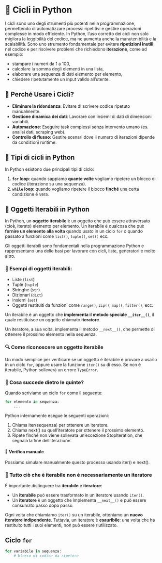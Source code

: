 # 🔁 Cicli in Python

I cicli sono uno degli strumenti più potenti nella programmazione, permettendo di automatizzare processi ripetitivi e gestire operazioni complesse in modo efficiente. In Python, l’uso corretto dei cicli non solo migliora la leggibilità del codice, ma ne aumenta anche la manutenibilità e la scalabilità. Sono uno strumento fondamentale per evitare **ripetizioni inutili** nel codice e per risolvere problemi che richiedono **iterazione**, come ad esempio:

- stampare i numeri da 1 a 100,
- calcolare la somma degli elementi in una lista,
- elaborare una sequenza di dati elemento per elemento,
- chiedere ripetutamente un input valido all’utente.

## 📜 Perché Usare i Cicli?

- **Eliminare la ridondanza**: Evitare di scrivere codice ripetuto manualmente.
- **Gestione dinamica dei dati**: Lavorare con insiemi di dati di dimensioni variabili.
- **Automazione**: Eseguire task complessi senza intervento umano (es. analisi dati, scraping web).
- **Controllo di flusso**: Gestire scenari dove il numero di iterazioni dipende da condizioni runtime.

## 🧭 Tipi di cicli in Python

In Python esistono due principali tipi di ciclo:

1. **`for` loop**: quando sappiamo **quante volte** vogliamo ripetere un blocco di codice (iterazione su una sequenza).
2. **`while` loop**: quando vogliamo ripetere il blocco **finché** una certa condizione è vera.

## 🔁 Oggetti Iterabili in Python

In Python, un **oggetto iterabile** è un oggetto che può essere attraversato (cioè, iterato) elemento per elemento. Un iterabile è qualcosa che può **fornire un elemento alla volta** quando usato in un ciclo `for` o quando passato a funzioni come `list()`, `tuple()`, `set()` ecc.

Gli oggetti iterabili sono fondamentali nella programmazione Python e rappresentano una delle basi per lavorare con cicli, liste, generatori e molto altro.

### 🔹 Esempi di oggetti iterabili:

- Liste (`list`)
- Tuple (`tuple`)
- Stringhe (`str`)
- Dizionari (`dict`)
- Insiemi (`set`)
- Oggetti restituiti da funzioni come `range()`, `zip()`, `map()`, `filter()`, ecc.

Un iterabile è un oggetto che **implementa il metodo speciale `__iter__()`**, il quale restituisce un oggetto chiamato **iteratore**.

Un iteratore, a sua volta, implementa il metodo `__next__()`, che permette di ottenere il prossimo elemento nella sequenza.

### 🔍 Come riconoscere un oggetto iterabile

Un modo semplice per verificare se un oggetto è iterabile è provare a usarlo in un ciclo `for`, oppure usare la funzione `iter()` su di esso. Se non è iterabile, Python solleverà un errore `TypeError`.

### 🧠 Cosa succede dietro le quinte?

Quando scriviamo un ciclo `for` come il seguente:

```python
for elemento in sequenza:
    ...
```

Python internamente esegue le seguenti operazioni:

1. Chiama iter(sequenza) per ottenere un iteratore.
2. Chiama next() su quell’iteratore per ottenere il prossimo elemento.
3. Ripete finché non viene sollevata un’eccezione StopIteration, che segnala la fine dell’iterazione.

#### 🧪 Verifica manuale

Possiamo simulare manualmente questo processo usando iter() e next().

### 📌 Tutto ciò che è iterabile non è necessariamente un iteratore

È importante distinguere tra **iterabile** e **iteratore**:

- Un **iterabile** può essere trasformato in un iteratore usando `iter()`.
- Un **iteratore** è un oggetto che implementa `__next__()` e può essere consumato passo dopo passo.

Ogni volta che chiamiamo `iter()` su un iterabile, otteniamo un **nuovo iteratore indipendente**. Tuttavia, un iteratore è **esauribile**: una volta che ha restituito tutti i suoi elementi, non può essere riutilizzato.

## Ciclo `for`

```python
for variabile in sequenza:
    # blocco di codice da ripetere
```



